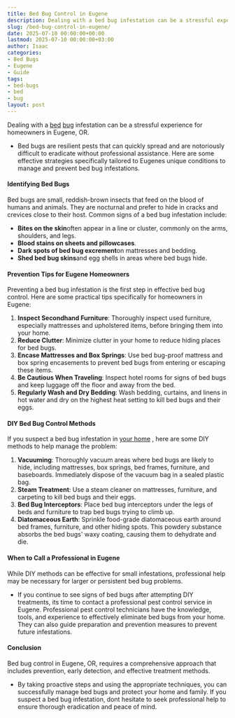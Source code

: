 ```yaml
---
title: Bed Bug Control in Eugene
description: Dealing with a bed bug infestation can be a stressful experience for homeowners in Eugene, OR. - Bed bugs are resilient pests that can quickly spread and are...
slug: /bed-bug-control-in-eugene/
date: 2025-07-10 00:00:00+00:00
lastmod: 2025-07-10 00:00:00+03:00
author: Isaac
categories:
- Bed Bugs
- Eugene
- Guide
tags:
- bed-bugs
- bed
- bug
layout: post
---
```

Dealing with a [bed](https://pestpolicy.com/bed-bug-bites-vs-mosquito-bites/) [bug](https://pestpolicy.com/bed-bug-bites-vs-other-bites/) infestation can be a stressful experience for homeowners in Eugene, OR.
- Bed bugs are resilient pests that can quickly spread and are notoriously difficult to eradicate without professional assistance.
Here are some effective strategies specifically tailored to Eugenes unique conditions to manage and prevent bed bug infestations.
#### Identifying Bed Bugs
Bed bugs are small, reddish-brown insects that feed on the blood of humans and animals. They are nocturnal and prefer to hide in cracks and crevices close to their host. Common signs of a bed bug infestation include:
- **Bites on the skin**often appear in a line or cluster, commonly on the arms, shoulders, and legs.
- **Blood stains on sheets and pillowcases**.
- **Dark spots of bed bug excrement**on mattresses and bedding.
- **Shed bed bug skins**and egg shells in areas where bed bugs hide.
#### Prevention Tips for Eugene Homeowners
Preventing a bed bug infestation is the first step in effective bed bug control. Here are some practical tips specifically for homeowners in Eugene:
1. **Inspect Secondhand Furniture**: Thoroughly inspect used furniture, especially mattresses and upholstered items, before bringing them into your home.
2. **Reduce Clutter**: Minimize clutter in your home to reduce hiding places for bed bugs.
3. **Encase Mattresses and Box Springs**: Use bed bug-proof mattress and box spring encasements to prevent bed bugs from entering or escaping these items.
4. **Be Cautious When Traveling**: Inspect hotel rooms for signs of bed bugs and keep luggage off the floor and away from the bed.
5. **Regularly Wash and Dry Bedding**: Wash bedding, curtains, and linens in hot water and dry on the highest heat setting to kill bed bugs and their eggs.
#### DIY Bed Bug Control Methods
If you suspect a bed bug infestation in
[your home](https://pestpolicy.com/hendricks-park/)
, here are some DIY methods to help manage the problem:
1. **Vacuuming**: Thoroughly vacuum areas where bed bugs are likely to hide, including mattresses, box springs, bed frames, furniture, and baseboards. Immediately dispose of the vacuum bag in a sealed plastic bag.
2. **Steam Treatment**: Use a steam cleaner on mattresses, furniture, and carpeting to kill bed bugs and their eggs.
3. **Bed Bug Interceptors**: Place bed bug interceptors under the legs of beds and furniture to trap bed bugs trying to climb up.
4. **Diatomaceous Earth**: Sprinkle food-grade diatomaceous earth around bed frames, furniture, and other hiding spots. This powdery substance absorbs the bed bugs' waxy coating, causing them to dehydrate and die.
#### When to Call a Professional in Eugene
While DIY methods can be effective for small infestations, professional help may be necessary for larger or persistent bed bug problems.
- If you continue to see signs of bed bugs after attempting DIY treatments, its time to contact a professional pest control service in Eugene.
Professional pest control technicians have the knowledge, tools, and experience to effectively eliminate bed bugs from your home. They can also guide preparation and prevention measures to prevent future infestations.
#### Conclusion
Bed bug control in Eugene, OR, requires a comprehensive approach that includes prevention, early detection, and effective treatment methods.
- By taking proactive steps and using the appropriate techniques, you can successfully manage bed bugs and protect your home and family.
If you suspect a bed bug infestation, dont hesitate to seek professional help to ensure thorough eradication and peace of mind.